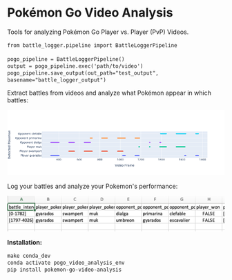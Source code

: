 # Pokémon Go Video Analysis

Tools for analyzing Pokémon Go Player vs. Player (PvP) Videos.

```commandline
from battle_logger.pipeline import BattleLoggerPipeline

pogo_pipeline = BattleLoggerPipeline()
output = pogo_pipeline.exec('path/to/video')
pogo_pipeline.save_output(out_path="test_output", basename="battle_logger_output")
```

Extract battles from videos and analyze what Pokémon appear in which battles:

![](https://github.com/prateekt/pokemon-go-video-analysis/blob/cc0298a845b43067ebc5629f1f8090e9b11b4b91/readme_figs/battle_1.png?raw=true)


Log your battles and analyze your Pokemon's performance:

![](https://github.com/prateekt/pokemon-go-video-analysis/blob/cc0298a845b43067ebc5629f1f8090e9b11b4b91/readme_figs/Screenshot%202023-04-02%20at%2010.05.32%20PM.png?raw=true)

<b>Installation:</b>

```
make conda_dev
conda activate pogo_video_analysis_env
pip install pokemon-go-video-analysis
```